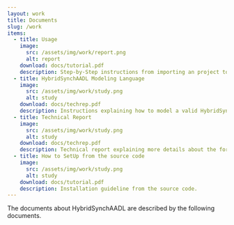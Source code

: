 ```yaml
---
layout: work
title: Documents 
slug: /work
items:
  - title: Usage 
    image:
      src: /assets/img/work/report.png
      alt: report 
    download: docs/tutorial.pdf
    description: Step-by-Step instructions from importing an project to performing an anlaysis using a sample project. 
  - title: HybridSynchAADL Modeling Language
    image:
      src: /assets/img/work/study.png
      alt: study 
    download: docs/techrep.pdf
    description: Instructions explaining how to model a valid HybridSynchAADL model. 
  - title: Technical Report 
    image:
      src: /assets/img/work/study.png
      alt: study 
    download: docs/techrep.pdf
    description: Technical report explaining more details about the formal semantics, language, experiments. 
  - title: How to SetUp from the source code
    image:
      src: /assets/img/work/study.png
      alt: study 
    download: docs/tutorial.pdf
    description: Installation guideline from the source code. 
---
```

The documents about HybridSynchAADL are described by the following documents.
<br />
<br />
